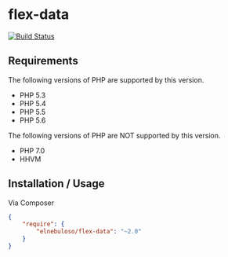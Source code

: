 # flex-data

[![Build Status](https://travis-ci.org/elnebuloso/flex-data.svg?branch=master)](https://travis-ci.org/elnebuloso/flex-data)

## Requirements

The following versions of PHP are supported by this version.

* PHP 5.3
* PHP 5.4
* PHP 5.5
* PHP 5.6

The following versions of PHP are NOT supported by this version.

* PHP 7.0
* HHVM

## Installation / Usage

Via Composer

``` json
{
    "require": {
        "elnebuloso/flex-data": "~2.0"
    }
}
```
